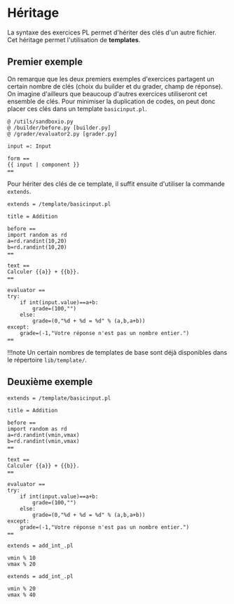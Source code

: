 # Héritage

La syntaxe des exercices PL permet d'hériter des clés d'un autre fichier. Cet héritage permet l'utilisation de **templates**.

## Premier exemple

On remarque que les deux premiers exemples d'exercices partagent un certain nombre de clés (choix du builder et du grader, champ de réponse). On imagine d'ailleurs que beaucoup d'autres exercices utiliseront cet ensemble de clés. Pour minimiser la duplication de codes, on peut donc placer ces clés dans un template `basicinput.pl`.

~~~
@ /utils/sandboxio.py
@ /builder/before.py [builder.py]
@ /grader/evaluator2.py [grader.py]

input =: Input

form ==
{{ input | component }}
==
~~~

Pour hériter des clés de ce template, il suffit ensuite d'utiliser la commande `extends`.

~~~
extends = /template/basicinput.pl

title = Addition

before ==
import random as rd
a=rd.randint(10,20)
b=rd.randint(10,20)
==

text ==
Calculer {{a}} + {{b}}.
==

evaluator ==
try:
    if int(input.value)==a+b:
        grade=(100,"")
    else:
        grade=(0,"%d + %d = %d" % (a,b,a+b))
except:
    grade=(-1,"Votre réponse n'est pas un nombre entier.")
==
~~~

!!!note
Un certain nombres de templates de base sont déjà disponibles dans le répertoire `lib/template/`.

## Deuxième exemple

~~~
extends = /template/basicinput.pl

title = Addition

before ==
import random as rd
a=rd.randint(vmin,vmax)
b=rd.randint(vmin,vmax)
==

text ==
Calculer {{a}} + {{b}}.
==

evaluator ==
try:
    if int(input.value)==a+b:
        grade=(100,"")
    else:
        grade=(0,"%d + %d = %d" % (a,b,a+b))
except:
    grade=(-1,"Votre réponse n'est pas un nombre entier.")
==
~~~

~~~
extends = add_int_.pl

vmin % 10
vmax % 20
~~~

~~~
extends = add_int_.pl

vmin % 20
vmax % 40
~~~

